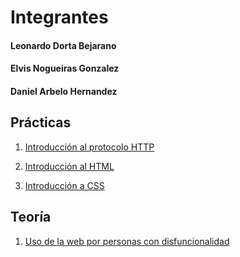 # Integrantes

#### Leonardo Dorta Bejarano
#### Elvis Nogueiras Gonzalez
#### Daniel Arbelo Hernandez

## Prácticas

1. [Introducción al protocolo HTTP](https://github.com/LeonardoDorta19/UYA/tree/master/Practicas/Practica1)

2. [Introducción al HTML](https://github.com/LeonardoDorta19/UYA/tree/master/Practicas/Introducci%C3%B3n%20a%20HTML)

3. [Introducción a CSS](https://github.com/LeonardoDorta19/UYA/tree/master/Practicas/Css%20Introduccion)

## Teoría

1. [Uso de la web por personas con disfuncionalidad](https://github.com/LeonardoDorta19/UYA/tree/master/Practicas/Uso%20de%20la%20web%20por%20personas%20con%20disfuncionalidad)


